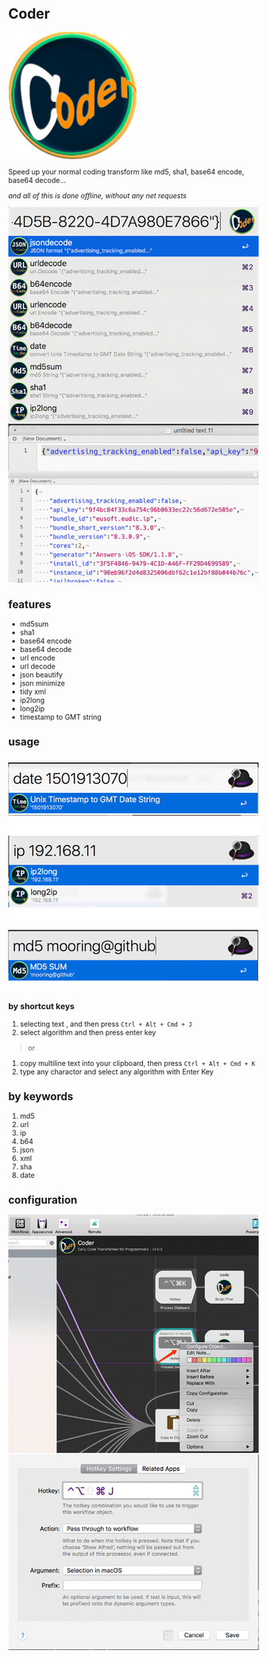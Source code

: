 # Coder

![Icon](https://github.com/mooring/Coder-for-Alfred/blob/master/Coder/icons/coder.png?raw=true)

Speed up your normal coding transform like md5, sha1, base64 encode, base64 decode...

*and all of this is done offline, without any net requests*

![Screen Shot](https://github.com/mooring/Coder-for-Alfred/blob/master/screen-shot.png?raw=true)

## features

- md5sum
- sha1
- base64 encode
- base64 decode
- url encode
- url decode
- json beautify
- json minimize
- tidy xml
- ip2long
- long2ip
- timestamp to GMT string


## usage
![Screen Shot](https://github.com/mooring/Coder-for-Alfred/blob/master/md5.png?raw=true)


### by shortcut keys

1. selecting text , and then press `Ctrl + Alt + Cmd + J`
2. select algorithm and then press enter key

> or 
1. copy multiline text into your clipboard, then press `Ctrl + Alt + Cmd + K`
2. type any charactor and select any algorithm with Enter Key

## by keywords

1. md5
2. url
3. ip
4. b64
5. json
6. xml
7. sha
8. date

## configuration

![Step one](https://github.com/mooring/Coder-for-Alfred/blob/master/shortcut_key.png?raw=true)
![Step two](https://github.com/mooring/Coder-for-Alfred/blob/master/shortcut_save.png?raw=true)
